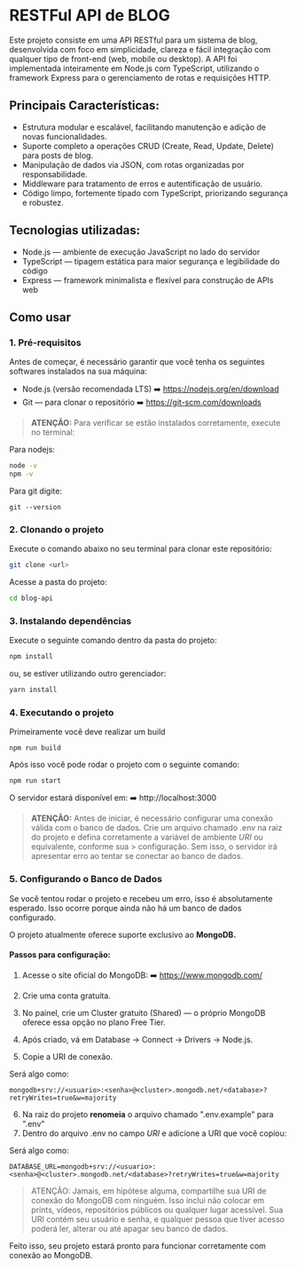 # RESTFul API de BLOG

Este projeto consiste em uma API RESTful para um sistema de blog, desenvolvida com foco em simplicidade, clareza e fácil integração com qualquer tipo de front-end (web, mobile ou desktop). A API foi implementada inteiramente em Node.js com TypeScript, utilizando o framework Express para o gerenciamento de rotas e requisições HTTP.

## Principais Características:

- Estrutura modular e escalável, facilitando manutenção e adição de novas funcionalidades.
- Suporte completo a operações CRUD (Create, Read, Update, Delete) para posts de blog.
- Manipulação de dados via JSON, com rotas organizadas por responsabilidade.
- Middleware para tratamento de erros e autentificação de usuário.
- Código limpo, fortemente tipado com TypeScript, priorizando segurança e robustez.

## Tecnologias utilizadas:

- Node.js — ambiente de execução JavaScript no lado do servidor
- TypeScript — tipagem estática para maior segurança e legibilidade do código
- Express — framework minimalista e flexível para construção de APIs web


## Como usar

### 1. Pré-requisitos
Antes de começar, é necessário garantir que você tenha os seguintes softwares instalados na sua máquina:

- Node.js (versão recomendada LTS)
➡️ https://nodejs.org/en/download
- Git — para clonar o repositório
➡️ https://git-scm.com/downloads

> **ATENÇÃO:**
> Para verificar se estão instalados corretamente, execute no terminal:

Para nodejs:
```bash
node -v
npm -v
```

Para git digite:
```
git --version
```

### 2. Clonando o projeto

Execute o comando abaixo no seu terminal para clonar este repositório:

```bash
git clone <url>
```

Acesse a pasta do projeto:

```bash
cd blog-api
```

### 3. Instalando dependências

Execute o seguinte comando dentro da pasta do projeto:

```bash
npm install
```

ou, se estiver utilizando outro gerenciador:

```bash
yarn install
```

### 4. Executando o projeto

Primeiramente você deve realizar um build
```
npm run build
```

Após isso você pode rodar o projeto com o seguinte comando:
```
npm run start
```

O servidor estará disponível em:
➡️ http://localhost:3000

> **ATENÇÃO:**
> Antes de iniciar, é necessário configurar uma conexão válida com o banco de dados.
> Crie um arquivo chamado .env na raiz do projeto e defina corretamente a variável de ambiente *URI* ou equivalente, conforme sua > configuração.
> Sem isso, o servidor irá apresentar erro ao tentar se conectar ao banco de dados.

### 5. Configurando o Banco de Dados

Se você tentou rodar o projeto e recebeu um erro, isso é absolutamente esperado. Isso ocorre porque ainda não há um banco de dados configurado.

O projeto atualmente oferece suporte exclusivo ao **MongoDB.**

#### Passos para configuração:

1. Acesse o site oficial do MongoDB:
➡️ https://www.mongodb.com/

2. Crie uma conta gratuita.
3. No painel, crie um Cluster gratuito (Shared) — o próprio MongoDB oferece essa opção no plano Free Tier.
4. Após criado, vá em Database → Connect → Drivers → Node.js.
5. Copie a URI de conexão.

Será algo como:
```
mongodb+srv://<usuario>:<senha>@<cluster>.mongodb.net/<database>?retryWrites=true&w=majority
``` 
6. Na raiz do projeto **renomeia** o arquivo chamado ".env.example" para ".env"
7. Dentro do arquivo .env no campo *URI* e adicione a URI que você copiou:

Será algo como:
```
DATABASE_URL=mongodb+srv://<usuario>:<senha>@<cluster>.mongodb.net/<database>?retryWrites=true&w=majority
```
> ATENÇÃO:
> Jamais, em hipótese alguma, compartilhe sua URI de conexão do MongoDB com ninguém.
> Isso inclui não colocar em prints, vídeos, repositórios públicos ou qualquer lugar acessível.
> Sua URI contém seu usuário e senha, e qualquer pessoa que tiver acesso poderá ler, alterar ou até apagar seu banco de dados.

Feito isso, seu projeto estará pronto para funcionar corretamente com conexão ao MongoDB.
